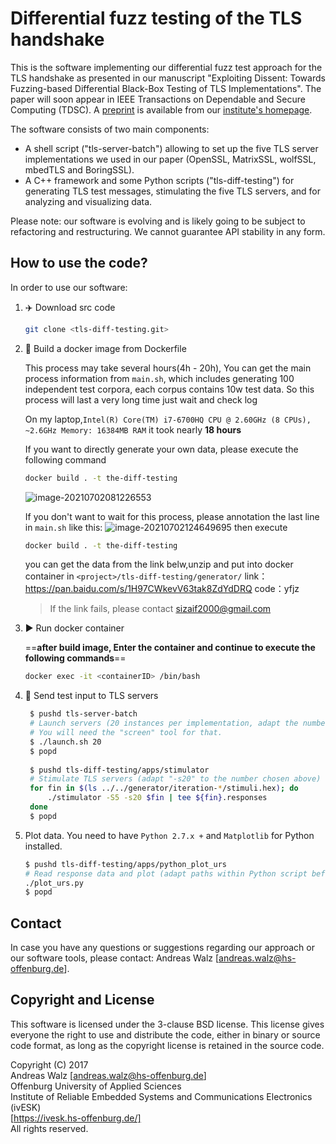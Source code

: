 # Differential fuzz testing of the TLS handshake 

This is the software implementing our differential fuzz test approach for the
TLS handshake as presented in our manuscript "Exploiting Dissent: Towards 
Fuzzing-based Differential Black-Box Testing of TLS Implementations". The paper
will soon appear in IEEE Transactions on Dependable and Secure Computing (TDSC).
A [preprint](https://ivesk.hs-offenburg.de/fileadmin/Einrichtungen/ivesk/files/preprint_TLS-Diff-Fuzzing_IEEE-TDSC.pdf) is available from our [institute's homepage](https://ivesk.hs-offenburg.de).

The software consists of two main components:

* A shell script ("tls-server-batch") allowing to set up the five TLS server implementations
  we used in our paper (OpenSSL, MatrixSSL, wolfSSL, mbedTLS and BoringSSL).
* A C++ framework and some Python scripts ("tls-diff-testing") for generating TLS
  test messages, stimulating the five TLS servers, and for analyzing and visualizing 
  data.

Please note: our software is evolving and is likely going to be subject to
refactoring and restructuring. We cannot guarantee API stability in any form.


## How to use the code?

In order to use our software:

  1. :airplane: Download src code 

     ```bash
     git clone <tls-diff-testing.git>
     ```

2. :hammer: Build a docker image from Dockerfile

   This process may take several hours(4h - 20h), 
   You can get the main process information from `main.sh`, 
   which includes generating 100 independent test corpora, 
   each corpus contains 10w test data. So this process will last a very long time
   just wait and check log 
   
   On my laptop,`Intel(R) Core(TM) i7-6700HQ CPU @ 2.60GHz (8 CPUs), ~2.6GHz
   Memory: 16384MB RAM` it took nearly **18 hours**
   
   If you want to directly generate your own data, please execute the following command 
   ```bash
   docker build . -t the-diff-testing
   ```
    ![image-20210702081226553](https://gitee.com/sizaif/images/raw/master/img/20210702081229.png)
    
    If you don't want to wait for this process, please annotation the last line in `main.sh`
    like this:
    ![image-20210702124649695](https://gitee.com/sizaif/images/raw/master/img/20210702124652.png)
    then execute
    ```bash
    docker build . -t the-diff-testing
    ```
    you can get the data from the link belw,unzip and put into docker container in `<project>/tls-diff-testing/generator/`
    link：https://pan.baidu.com/s/1H97CWkevV63tak8ZdYdDRQ 
    code：yfjz 
    >If the link fails, please contact sizaif2000@gmail.com
3. :arrow_forward: Run docker container

   ==**after build image, Enter the container and continue to execute the following commands**==

   ```bash
   docker exec -it <containerID> /bin/bash
   ```


4. :dart: ​Send test input to TLS servers

   ```bash
    $ pushd tls-server-batch
    # Launch servers (20 instances per implementation, adapt the number "20" to the performance of your machine)
    # You will need the "screen" tool for that.
    $ ./launch.sh 20
    $ popd
    
    $ pushd tls-diff-testing/apps/stimulator
    # Stimulate TLS servers (adapt "-s20" to the number chosen above)
    for fin in $(ls ../../generator/iteration-*/stimuli.hex); do
        ./stimulator -S5 -s20 $fin | tee ${fin}.responses
    done
    $ popd
   ```

5. Plot data. You need to have `Python 2.7.x +` and `Matplotlib` for Python installed.

   ```bash
   $ pushd tls-diff-testing/apps/python_plot_urs
   # Read response data and plot (adapt paths within Python script before)
   ./plot_urs.py
   $ popd
   ```


## Contact

In case you have any questions or suggestions regarding our approach or our software tools, please contact: Andreas Walz [andreas.walz@hs-offenburg.de].


## Copyright and License

This software is licensed under the 3-clause BSD license. This license gives
everyone the right to use and distribute the code, either in binary or source
code format, as long as the copyright license is retained in the source code.

Copyright (C) 2017  
Andreas Walz [andreas.walz@hs-offenburg.de]  
Offenburg University of Applied Sciences  
Institute of Reliable Embedded Systems and Communications Electronics (ivESK)  
[https://ivesk.hs-offenburg.de/]  
All rights reserved.  


~~~~